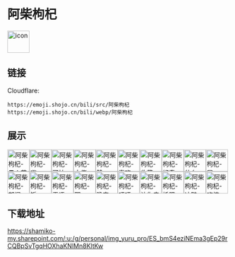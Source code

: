 # 阿柴枸杞
<img src="https://emoji.shojo.cn/bili/src/阿柴枸杞/icon.png" width="50" height="50" alt="icon">

## 链接
Cloudflare:
```
https://emoji.shojo.cn/bili/src/阿柴枸杞
https://emoji.shojo.cn/bili/webp/阿柴枸杞
```
## 展示
<img src="https://emoji.shojo.cn/bili/src/阿柴枸杞/阿柴枸杞-愚人节.png" width="50" height="50" alt="阿柴枸杞-愚人节"><img src="https://emoji.shojo.cn/bili/src/阿柴枸杞/阿柴枸杞-哔.png" width="50" height="50" alt="阿柴枸杞-哔"><img src="https://emoji.shojo.cn/bili/src/阿柴枸杞/阿柴枸杞-可怕.png" width="50" height="50" alt="阿柴枸杞-可怕"><img src="https://emoji.shojo.cn/bili/src/阿柴枸杞/阿柴枸杞-大佬.png" width="50" height="50" alt="阿柴枸杞-大佬"><img src="https://emoji.shojo.cn/bili/src/阿柴枸杞/阿柴枸杞-赞.png" width="50" height="50" alt="阿柴枸杞-赞"><img src="https://emoji.shojo.cn/bili/src/阿柴枸杞/阿柴枸杞-喜欢.png" width="50" height="50" alt="阿柴枸杞-喜欢"><img src="https://emoji.shojo.cn/bili/src/阿柴枸杞/阿柴枸杞-收藏.png" width="50" height="50" alt="阿柴枸杞-收藏"><img src="https://emoji.shojo.cn/bili/src/阿柴枸杞/阿柴枸杞-好奇.png" width="50" height="50" alt="阿柴枸杞-好奇"><img src="https://emoji.shojo.cn/bili/src/阿柴枸杞/阿柴枸杞-什么.png" width="50" height="50" alt="阿柴枸杞-什么"><img src="https://emoji.shojo.cn/bili/src/阿柴枸杞/阿柴枸杞-屁.png" width="50" height="50" alt="阿柴枸杞-屁"><img src="https://emoji.shojo.cn/bili/src/阿柴枸杞/阿柴枸杞-郁闷.png" width="50" height="50" alt="阿柴枸杞-郁闷"><img src="https://emoji.shojo.cn/bili/src/阿柴枸杞/阿柴枸杞-饭.png" width="50" height="50" alt="阿柴枸杞-饭"><img src="https://emoji.shojo.cn/bili/src/阿柴枸杞/阿柴枸杞-无语.png" width="50" height="50" alt="阿柴枸杞-无语"><img src="https://emoji.shojo.cn/bili/src/阿柴枸杞/阿柴枸杞-耶.png" width="50" height="50" alt="阿柴枸杞-耶"><img src="https://emoji.shojo.cn/bili/src/阿柴枸杞/阿柴枸杞-晚安.png" width="50" height="50" alt="阿柴枸杞-晚安"><img src="https://emoji.shojo.cn/bili/src/阿柴枸杞/阿柴枸杞-呸呸.png" width="50" height="50" alt="阿柴枸杞-呸呸"><img src="https://emoji.shojo.cn/bili/src/阿柴枸杞/阿柴枸杞-让你皮.png" width="50" height="50" alt="阿柴枸杞-让你皮"><img src="https://emoji.shojo.cn/bili/src/阿柴枸杞/阿柴枸杞-托腮.png" width="50" height="50" alt="阿柴枸杞-托腮"><img src="https://emoji.shojo.cn/bili/src/阿柴枸杞/阿柴枸杞-冲鸭.png" width="50" height="50" alt="阿柴枸杞-冲鸭"><img src="https://emoji.shojo.cn/bili/src/阿柴枸杞/阿柴枸杞-吃惊.png" width="50" height="50" alt="阿柴枸杞-吃惊">

## 下载地址

https://shamiko-my.sharepoint.com/:u:/g/personal/img_yuru_pro/ES_bmS4eziNEma3gEp29rCQBpSvTgqHOXhaKNlMn8KltKw